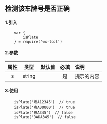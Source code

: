 ## 检测该车牌号是否正确

#### 1.引入

```
    var {
        isPlate
    } = require('wx-tool')
```

#### 2.参数

|  属性   | 类型    | 默认值 | 必填   | 说明            |
| :-------: | :------: | ------ | :--------: | :--------|
|  s  | string  |        | 是 | 提示的内容 |

#### 3.使用

```
    isPlate('粤A12345')  // true
    isPlate('粤A00000')  // true
    isPlate('粤A345')  // false
    isPlate('BADA345')  // false

```